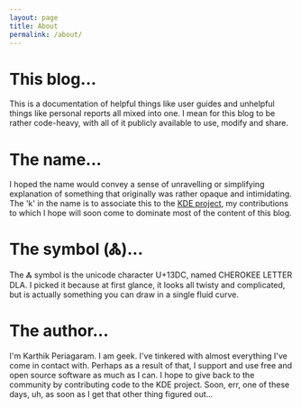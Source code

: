 ```yaml
---
layout: page
title: About
permalink: /about/
---
```


# This blog...

This is a documentation of helpful things like user guides and unhelpful things like personal reports all mixed into one.
I mean for this blog to be rather code-heavy, with all of it publicly available to use, modify and share.

# The name...

I hoped the name would convey a sense of unravelling or simplifying explanation of something that originally was rather opaque and intimidating.
The 'k' in the name is to associate this to the [KDE project](http://www.kde.org/), my contributions to which I hope will soon come to dominate most of the content of this blog.

# The symbol (Ꮬ)...

The Ꮬ symbol is the unicode character U+13DC, named CHEROKEE LETTER DLA.
I picked it because at first glance, it looks all twisty and complicated, but is actually something you can draw in a single fluid curve.

# The author...

I'm Karthik Periagaram.
I am geek.
I've tinkered with almost everything I've come in contact with.
Perhaps as a result of that, I support and use free and open source software as much as I can.
I hope to give back to the community by contributing code to the KDE project.
Soon, err, one of these days, uh, as soon as I get that other thing figured out...

